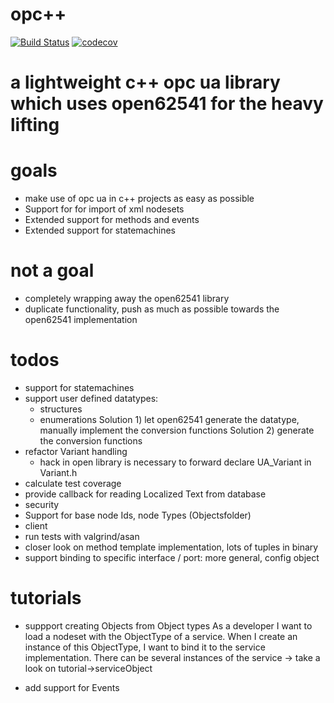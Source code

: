 # opc++
[![Build Status](https://travis-ci.org/matkonnerth/openWrapper.svg?branch=master)](https://travis-ci.org/matkonnerth/openWrapper)
[![codecov](https://codecov.io/gh/matkonnerth/openWrapper/branch/master/graph/badge.svg)](https://codecov.io/gh/matkonnerth/openWrapper)

# a lightweight c++ opc ua library which uses open62541 for the heavy lifting

# goals
* make use of opc ua in c++ projects as easy as possible
* Support for for import of xml nodesets
* Extended support for methods and events
* Extended support for statemachines

# not a goal
* completely wrapping away the open62541 library
* duplicate functionality, push as much as possible towards the open62541 implementation

# todos
* support for statemachines
* support user defined datatypes:
  * structures
  * enumerations
  Solution 1) let open62541 generate the datatype, manually implement the conversion functions
  Solution 2) generate the conversion functions
* refactor Variant handling
  * hack in open library is necessary to forward declare UA_Variant in Variant.h
* calculate test coverage
* provide callback for reading Localized Text from database
* security
* Support for base node Ids, node Types (Objectsfolder)
* client
* run tests with valgrind/asan
* closer look on method template implementation, lots of tuples in binary
* support binding to specific interface / port: more general, config object

# tutorials
* suppport creating Objects from Object types
As a developer I want to load a nodeset with the ObjectType of a service.
When I create an instance of this ObjectType, I want to bind it to the service implementation.
There can be several instances of the service
-> take a look on tutorial->serviceObject

* add support for Events

